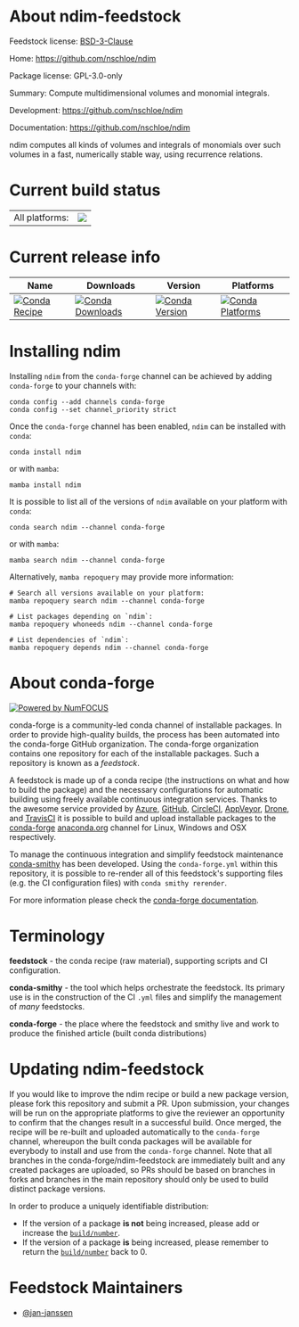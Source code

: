 About ndim-feedstock
====================

Feedstock license: [BSD-3-Clause](https://github.com/conda-forge/ndim-feedstock/blob/main/LICENSE.txt)

Home: https://github.com/nschloe/ndim

Package license: GPL-3.0-only

Summary: Compute multidimensional volumes and monomial integrals.

Development: https://github.com/nschloe/ndim

Documentation: https://github.com/nschloe/ndim

ndim computes all kinds of volumes and integrals of monomials over
such volumes in a fast, numerically stable way, using recurrence
relations.


Current build status
====================


<table><tr><td>All platforms:</td>
    <td>
      <a href="https://dev.azure.com/conda-forge/feedstock-builds/_build/latest?definitionId=11392&branchName=main">
        <img src="https://dev.azure.com/conda-forge/feedstock-builds/_apis/build/status/ndim-feedstock?branchName=main">
      </a>
    </td>
  </tr>
</table>

Current release info
====================

| Name | Downloads | Version | Platforms |
| --- | --- | --- | --- |
| [![Conda Recipe](https://img.shields.io/badge/recipe-ndim-green.svg)](https://anaconda.org/conda-forge/ndim) | [![Conda Downloads](https://img.shields.io/conda/dn/conda-forge/ndim.svg)](https://anaconda.org/conda-forge/ndim) | [![Conda Version](https://img.shields.io/conda/vn/conda-forge/ndim.svg)](https://anaconda.org/conda-forge/ndim) | [![Conda Platforms](https://img.shields.io/conda/pn/conda-forge/ndim.svg)](https://anaconda.org/conda-forge/ndim) |

Installing ndim
===============

Installing `ndim` from the `conda-forge` channel can be achieved by adding `conda-forge` to your channels with:

```
conda config --add channels conda-forge
conda config --set channel_priority strict
```

Once the `conda-forge` channel has been enabled, `ndim` can be installed with `conda`:

```
conda install ndim
```

or with `mamba`:

```
mamba install ndim
```

It is possible to list all of the versions of `ndim` available on your platform with `conda`:

```
conda search ndim --channel conda-forge
```

or with `mamba`:

```
mamba search ndim --channel conda-forge
```

Alternatively, `mamba repoquery` may provide more information:

```
# Search all versions available on your platform:
mamba repoquery search ndim --channel conda-forge

# List packages depending on `ndim`:
mamba repoquery whoneeds ndim --channel conda-forge

# List dependencies of `ndim`:
mamba repoquery depends ndim --channel conda-forge
```


About conda-forge
=================

[![Powered by
NumFOCUS](https://img.shields.io/badge/powered%20by-NumFOCUS-orange.svg?style=flat&colorA=E1523D&colorB=007D8A)](https://numfocus.org)

conda-forge is a community-led conda channel of installable packages.
In order to provide high-quality builds, the process has been automated into the
conda-forge GitHub organization. The conda-forge organization contains one repository
for each of the installable packages. Such a repository is known as a *feedstock*.

A feedstock is made up of a conda recipe (the instructions on what and how to build
the package) and the necessary configurations for automatic building using freely
available continuous integration services. Thanks to the awesome service provided by
[Azure](https://azure.microsoft.com/en-us/services/devops/), [GitHub](https://github.com/),
[CircleCI](https://circleci.com/), [AppVeyor](https://www.appveyor.com/),
[Drone](https://cloud.drone.io/welcome), and [TravisCI](https://travis-ci.com/)
it is possible to build and upload installable packages to the
[conda-forge](https://anaconda.org/conda-forge) [anaconda.org](https://anaconda.org/)
channel for Linux, Windows and OSX respectively.

To manage the continuous integration and simplify feedstock maintenance
[conda-smithy](https://github.com/conda-forge/conda-smithy) has been developed.
Using the ``conda-forge.yml`` within this repository, it is possible to re-render all of
this feedstock's supporting files (e.g. the CI configuration files) with ``conda smithy rerender``.

For more information please check the [conda-forge documentation](https://conda-forge.org/docs/).

Terminology
===========

**feedstock** - the conda recipe (raw material), supporting scripts and CI configuration.

**conda-smithy** - the tool which helps orchestrate the feedstock.
                   Its primary use is in the construction of the CI ``.yml`` files
                   and simplify the management of *many* feedstocks.

**conda-forge** - the place where the feedstock and smithy live and work to
                  produce the finished article (built conda distributions)


Updating ndim-feedstock
=======================

If you would like to improve the ndim recipe or build a new
package version, please fork this repository and submit a PR. Upon submission,
your changes will be run on the appropriate platforms to give the reviewer an
opportunity to confirm that the changes result in a successful build. Once
merged, the recipe will be re-built and uploaded automatically to the
`conda-forge` channel, whereupon the built conda packages will be available for
everybody to install and use from the `conda-forge` channel.
Note that all branches in the conda-forge/ndim-feedstock are
immediately built and any created packages are uploaded, so PRs should be based
on branches in forks and branches in the main repository should only be used to
build distinct package versions.

In order to produce a uniquely identifiable distribution:
 * If the version of a package **is not** being increased, please add or increase
   the [``build/number``](https://docs.conda.io/projects/conda-build/en/latest/resources/define-metadata.html#build-number-and-string).
 * If the version of a package **is** being increased, please remember to return
   the [``build/number``](https://docs.conda.io/projects/conda-build/en/latest/resources/define-metadata.html#build-number-and-string)
   back to 0.

Feedstock Maintainers
=====================

* [@jan-janssen](https://github.com/jan-janssen/)

